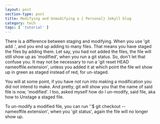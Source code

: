 ```yaml
---
layout: post
section-type: post
title: Modifying and Unmodifying a { Personal} Jekyll blog
category: tech
tags: [ 'tutorial' ]
---
```




There is a difference between staging and modifying. When you use 'git add .', and you end up adding to many files. That means you have staged the files by adding them. Let say, you had not added the files, the file will still show up as 'modified', when you run a git status.
So, don't let that confuse you.
It may not be necessary to run a 'git reset HEAD nameoffile.extension', unless you added it at which point the file wil show up in green as staged instead of red, for un-staged.

You will at some point, if you have not run into making a modification you did not intend to make. And pretty, git will show you that the name of said file is now, 'modified'. I too, asked myself how do I un-modify, said file, aka how to Unstage a staged file.

To un-modify a modified file, you can run ''$ git checkout --nameoffile.extension',  when you 'git status', again the file will no longer show up.
